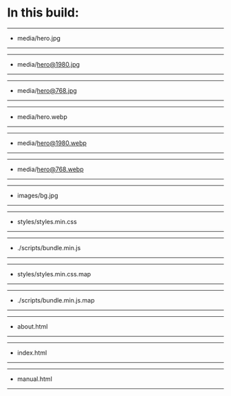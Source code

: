 # In this build:

-----------------------------------------

- media/hero.jpg

-----------------------------------------
-----------------------------------------

- media/hero@1980.jpg

-----------------------------------------
-----------------------------------------

- media/hero@768.jpg

-----------------------------------------
-----------------------------------------

- media/hero.webp

-----------------------------------------
-----------------------------------------

- media/hero@1980.webp

-----------------------------------------
-----------------------------------------

- media/hero@768.webp

-----------------------------------------
-----------------------------------------

- images/bg.jpg

-----------------------------------------
-----------------------------------------

- styles/styles.min.css

-----------------------------------------
-----------------------------------------

- ./scripts/bundle.min.js

-----------------------------------------
-----------------------------------------

- styles/styles.min.css.map

-----------------------------------------
-----------------------------------------

- ./scripts/bundle.min.js.map

-----------------------------------------
-----------------------------------------

- about.html

-----------------------------------------
-----------------------------------------

- index.html

-----------------------------------------
-----------------------------------------

- manual.html

-----------------------------------------